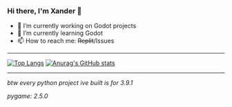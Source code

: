 ### Hi there, I'm Xander 👋
- 🔭 I’m currently working on Godot projects
- 🌱 I’m currently learning Godot
- 📫 How to reach me: <s>Replit</s>/Issues
<!--
- ⚡ Fun fact: I am a cat person 🐱
- 😄 Pronouns: 
- 👯 I’m looking to collaborate on ...
- 🤔 I’m looking for help with ...
- 💬 Ask me about ...
-->

---

[![Top Langs](https://github-readme-stats.vercel.app/api/top-langs/?username=XanderG2&theme=dark)](https://github.com/anuraghazra/github-readme-stats)
[![Anurag's GitHub stats](https://github-readme-stats.vercel.app/api?username=xanderg2&theme=dark)](https://github.com/anuraghazra/github-readme-stats)


---

_btw every python project ive built is for 3.9.1_

_pygame: 2.5.0_
